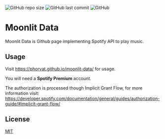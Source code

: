 <p align="left">
<img alt="GitHub repo size" src="https://img.shields.io/github/repo-size/phorvat/moonlit-data">
<img alt="GitHub last commit" src="https://img.shields.io/github/last-commit/phorvat/moonlit-data">
<img alt="GitHub" src="https://img.shields.io/github/license/phorvat/moonlit-data">
</p>

# Moonlit Data

Moonlit Data is Github page implementing Spotify API to play music.

## Usage


Visit  <a href="https://phorvat.github.io/moonlit-data/" >https://phorvat.github.io/moonlit-data/ for usage.

You will need a **Spotify Premium** account.

The authorization is processed though Implicit Grant Flow, for more information visit:
<a href="https://developer.spotify.com/documentation/general/guides/authorization-guide/#implicit-grant-flow">https://developer.spotify.com/documentation/general/guides/authorization-guide/#implicit-grant-flow/</a>


## License
[MIT](https://choosealicense.com/licenses/mit/)